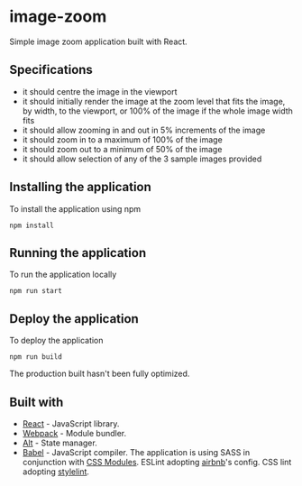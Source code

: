 # image-zoom
Simple image zoom application built with React.
## Specifications
* it should centre the image in the viewport
* it should initially render the image at the zoom level that fits the image, by width, to the viewport, or 100% of the image if the whole image width fits
* it should allow zooming in and out in 5% increments of the image
* it should zoom in to a maximum of 100% of the image
* it should zoom out to a minimum of 50% of the image
* it should allow selection of any of the 3 sample images provided

## Installing the application
To install the application using npm
```
npm install
```
## Running the application
To run the application locally
```
npm run start
```
## Deploy the application
To deploy the application
```
npm run build
```
The production built hasn't been fully optimized.
## Built with
* [React](https://facebook.github.io/react/) - JavaScript library.
* [Webpack](https://webpack.js.org/) - Module bundler.
* [Alt](http://alt.js.org/) - State manager.
* [Babel](https://babeljs.io/) - JavaScript compiler.
The application is using SASS in conjunction with [CSS Modules](https://github.com/css-modules/css-modules).
ESLint adopting [airbnb](https://www.npmjs.com/package/eslint-config-airbnb)'s config.
CSS lint adopting [stylelint](https://github.com/stylelint/stylelint).
